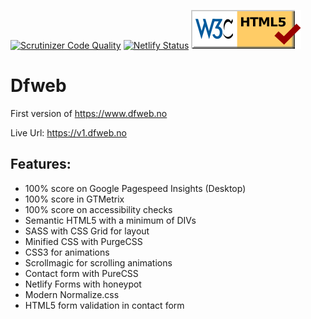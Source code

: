 [![Scrutinizer Code Quality](https://scrutinizer-ci.com/g/w3bdesign/dfweb-v1/badges/quality-score.png?b=master)](https://scrutinizer-ci.com/g/w3bdesign/dfweb-v1/?branch=master)
[![Netlify Status](https://api.netlify.com/api/v1/badges/b4611f60-865d-4387-a096-125d89c96228/deploy-status)](https://app.netlify.com/sites/elegant-sinoussi-21cfec/deploys)
<a href="https://validator.w3.org/" title="HTML validator"><img src="https://github.com/w3bdesign/dfweb-v1/blob/master/badges/html5valid.svg" alt="Valid HTML 5"></a>

# Dfweb

First version of https://www.dfweb.no

Live Url: https://v1.dfweb.no

## Features:

- 100% score on Google Pagespeed Insights (Desktop)
- 100% score in GTMetrix
- 100% score on accessibility checks
- Semantic HTML5 with a minimum of DIVs
- SASS with CSS Grid for layout
- Minified CSS with PurgeCSS
- CSS3 for animations
- Scrollmagic for scrolling animations
- Contact form with PureCSS
- Netlify Forms with honeypot
- Modern Normalize.css
- HTML5 form validation in contact form

